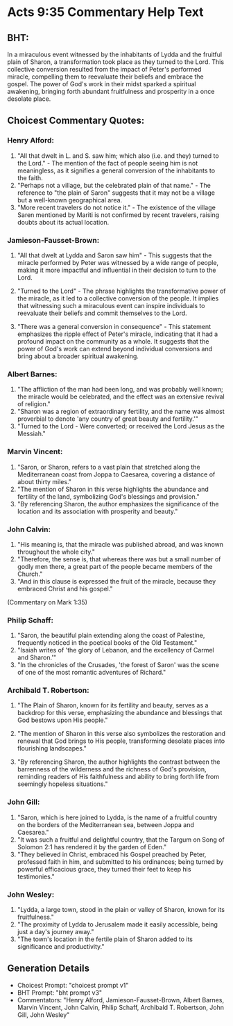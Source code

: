 # Acts 9:35 Commentary Help Text

## BHT:
In a miraculous event witnessed by the inhabitants of Lydda and the fruitful plain of Sharon, a transformation took place as they turned to the Lord. This collective conversion resulted from the impact of Peter's performed miracle, compelling them to reevaluate their beliefs and embrace the gospel. The power of God's work in their midst sparked a spiritual awakening, bringing forth abundant fruitfulness and prosperity in a once desolate place.

## Choicest Commentary Quotes:
### Henry Alford:
1. "All that dwelt in L. and S. saw him; which also (i.e. and they) turned to the Lord." - The mention of the fact of people seeing him is not meaningless, as it signifies a general conversion of the inhabitants to the faith.
2. "Perhaps not a village, but the celebrated plain of that name." - The reference to "the plain of Saron" suggests that it may not be a village but a well-known geographical area.
3. "More recent travelers do not notice it." - The existence of the village Saren mentioned by Mariti is not confirmed by recent travelers, raising doubts about its actual location.

### Jamieson-Fausset-Brown:
1. "All that dwelt at Lydda and Saron saw him" - This suggests that the miracle performed by Peter was witnessed by a wide range of people, making it more impactful and influential in their decision to turn to the Lord.

2. "Turned to the Lord" - The phrase highlights the transformative power of the miracle, as it led to a collective conversion of the people. It implies that witnessing such a miraculous event can inspire individuals to reevaluate their beliefs and commit themselves to the Lord.

3. "There was a general conversion in consequence" - This statement emphasizes the ripple effect of Peter's miracle, indicating that it had a profound impact on the community as a whole. It suggests that the power of God's work can extend beyond individual conversions and bring about a broader spiritual awakening.

### Albert Barnes:
1. "The affliction of the man had been long, and was probably well known; the miracle would be celebrated, and the effect was an extensive revival of religion."
2. "Sharon was a region of extraordinary fertility, and the name was almost proverbial to denote 'any country of great beauty and fertility.'"
3. "Turned to the Lord - Were converted; or received the Lord Jesus as the Messiah."

### Marvin Vincent:
1. "Saron, or Sharon, refers to a vast plain that stretched along the Mediterranean coast from Joppa to Caesarea, covering a distance of about thirty miles."
2. "The mention of Sharon in this verse highlights the abundance and fertility of the land, symbolizing God's blessings and provision."
3. "By referencing Sharon, the author emphasizes the significance of the location and its association with prosperity and beauty."

### John Calvin:
1. "His meaning is, that the miracle was published abroad, and was known throughout the whole city."
2. "Therefore, the sense is, that whereas there was but a small number of godly men there, a great part of the people became members of the Church."
3. "And in this clause is expressed the fruit of the miracle, because they embraced Christ and his gospel."

(Commentary on Mark 1:35)

### Philip Schaff:
1. "Saron, the beautiful plain extending along the coast of Palestine, frequently noticed in the poetical books of the Old Testament." 
2. "Isaiah writes of 'the glory of Lebanon, and the excellency of Carmel and Sharon.'" 
3. "In the chronicles of the Crusades, 'the forest of Saron' was the scene of one of the most romantic adventures of Richard."

### Archibald T. Robertson:
1. "The Plain of Sharon, known for its fertility and beauty, serves as a backdrop for this verse, emphasizing the abundance and blessings that God bestows upon His people."

2. "The mention of Sharon in this verse also symbolizes the restoration and renewal that God brings to His people, transforming desolate places into flourishing landscapes."

3. "By referencing Sharon, the author highlights the contrast between the barrenness of the wilderness and the richness of God's provision, reminding readers of His faithfulness and ability to bring forth life from seemingly hopeless situations."

### John Gill:
1. "Saron, which is here joined to Lydda, is the name of a fruitful country on the borders of the Mediterranean sea, between Joppa and Caesarea."
2. "It was such a fruitful and delightful country, that the Targum on Song of Solomon 2:1 has rendered it by the garden of Eden."
3. "They believed in Christ, embraced his Gospel preached by Peter, professed faith in him, and submitted to his ordinances; being turned by powerful efficacious grace, they turned their feet to keep his testimonies."

### John Wesley:
1. "Lydda, a large town, stood in the plain or valley of Sharon, known for its fruitfulness." 
2. "The proximity of Lydda to Jerusalem made it easily accessible, being just a day's journey away." 
3. "The town's location in the fertile plain of Sharon added to its significance and productivity."


## Generation Details
- Choicest Prompt: "choicest prompt v1"
- BHT Prompt: "bht prompt v3"
- Commentators: "Henry Alford, Jamieson-Fausset-Brown, Albert Barnes, Marvin Vincent, John Calvin, Philip Schaff, Archibald T. Robertson, John Gill, John Wesley"
